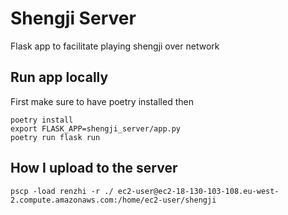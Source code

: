 # Shengji Server
Flask app to facilitate playing shengji over network

## Run app locally
First make sure to have poetry installed then
```
poetry install
export FLASK_APP=shengji_server/app.py
poetry run flask run
```

## How I upload to the server
```
pscp -load renzhi -r ./ ec2-user@ec2-18-130-103-108.eu-west-2.compute.amazonaws.com:/home/ec2-user/shengji
```
